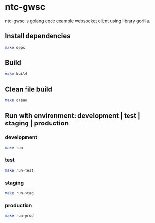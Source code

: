 # ntc-gwsc
ntc-gwsc is golang code example websocket client using library gorilla.  

## Install dependencies
```bash
make deps
```

## Build
```bash
make build
```

## Clean file build
```bash
make clean
```

## Run with environment: development | test | staging | production
### development
```bash
make run
```
### test
```bash
make run-test
```
### staging
```bash
make run-stag
```
### production
```bash
make run-prod
```

